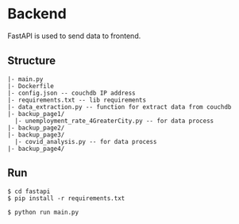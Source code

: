 # Backend
FastAPI is used to send data to frontend.

## Structure
```
|- main.py
|- Dockerfile
|- config.json -- couchdb IP address
|- requirements.txt -- lib requirements
|- data_extraction.py -- function for extract data from couchdb
|- backup_page1/
  |- unemployment_rate_4GreaterCity.py -- for data process
|- backup_page2/
|- backup_page3/
  |- covid_analysis.py -- for data process
|- backup_page4/
```

## Run
```
$ cd fastapi
$ pip install -r requirements.txt

$ python run main.py
```
